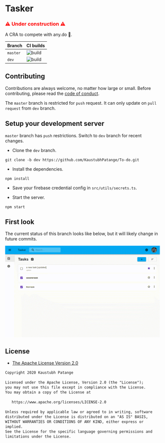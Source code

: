 # Tasker

<h3 style="color:red">⚠️ Under construction ⚠️</h3>

A CRA to compete with any.do 💪.

| Branch   | CI builds                                                                                   |
| -------- | ------------------------------------------------------------------------------------------- |
| `master` | ![build](https://github.com/KaustubhPatange/Tasker/workflows/build/badge.svg?branch=master) |
| `dev`    | ![build](https://github.com/KaustubhPatange/Tasker/workflows/build/badge.svg?branch=dev)    |

## Contributing

Contributions are always welcome, no matter how large or small. Before contributing, please read the [code of conduct](CODE_OF_CONDUCT.md).

The `master` branch is restricted for `push` request. It can only update on `pull request` from `dev` branch.

## Setup your development server

`master` branch has `push` restrictions. Switch to `dev` branch for recent changes.

- Clone the `dev` branch.

```
git clone -b dev https://github.com/KaustubhPatange/To-do.git
```

- Install the dependencies.

```
npm install
```

- Save your firebase credential config in `src/utils/secrets.ts`.

- Start the server.

```
npm start
```

## First look

The current status of this branch looks like below, but it will likely change in future commits.

![](art/showcase.gif)

## License

- [The Apache License Version 2.0](https://www.apache.org/licenses/LICENSE-2.0.txt)

```
Copyright 2020 Kaustubh Patange

Licensed under the Apache License, Version 2.0 (the "License");
you may not use this file except in compliance with the License.
You may obtain a copy of the License at

   https://www.apache.org/licenses/LICENSE-2.0

Unless required by applicable law or agreed to in writing, software
distributed under the License is distributed on an "AS IS" BASIS,
WITHOUT WARRANTIES OR CONDITIONS OF ANY KIND, either express or implied.
See the License for the specific language governing permissions and
limitations under the License.
```
